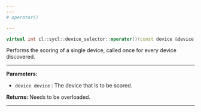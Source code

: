 ```yaml
---
---
# operator()

---
```


```cpp
virtual int cl::sycl::device_selector::operator()(const device &device) const =0
```


Performs the scoring of a single device, called once for every device discovered. 


---
**Parameters:**

 - `device device`
: The device that is to be scored. 

**Returns:** Needs to be overloaded. 

---
